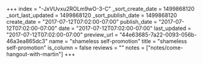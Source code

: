 +++
index = "-JxVUvxu2ROLm9wO-3-C"
_sort_create_date = 1499868120
_sort_last_updated = 1499868120
_sort_publish_date = 1499868120
create_date = "2017-07-12T07:02:00-07:00"
publish_date = "2017-07-12T07:02:00-07:00"
date = "2017-07-12T07:02:00-07:00"
last_updated = "2017-07-12T07:02:00-07:00"
preview_url = "44e63685-7a22-0093-056b-46a3ea865dc3"
name = "shameless self-promotion"
title = "shameless self-promotion"
is_column = false
reviews = ""
notes = ["notes/come-hangout-with-martin"]
+++

